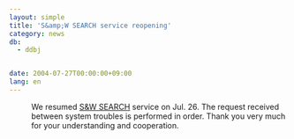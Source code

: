 ```yaml
---
layout: simple
title: 'S&amp;W SEARCH service reopening'
category: news
db:
  - ddbj


date: 2004-07-27T00:00:00+09:00
lang: en
---
```


<dd>We resumed <a href="/search/swsearch-e.html">S&amp;W SEARCH</a> service on Jul. 26. The request received between system troubles is performed in order. Thank you very much for your understanding and cooperation.</dd>
